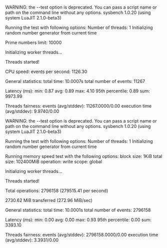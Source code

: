 WARNING: the --test option is deprecated. You can pass a script name or path on the command line without any options.
sysbench 1.0.20 (using system LuaJIT 2.1.0-beta3)

Running the test with following options:
Number of threads: 1
Initializing random number generator from current time


Prime numbers limit: 10000

Initializing worker threads...

Threads started!

CPU speed:
    events per second:  1126.30

General statistics:
    total time:                          10.0007s
    total number of events:              11267

Latency (ms):
         min:                                    0.87
         avg:                                    0.89
         max:                                    4.10
         95th percentile:                        0.89
         sum:                                 9973.99

Threads fairness:
    events (avg/stddev):           11267.0000/0.00
    execution time (avg/stddev):   9.9740/0.00




WARNING: the --test option is deprecated. You can pass a script name or path on the command line without any options.
sysbench 1.0.20 (using system LuaJIT 2.1.0-beta3)

Running the test with following options:
Number of threads: 1
Initializing random number generator from current time


Running memory speed test with the following options:
  block size: 1KiB
  total size: 102400MiB
  operation: write
  scope: global

Initializing worker threads...

Threads started!

Total operations: 2796158 (279515.41 per second)

2730.62 MiB transferred (272.96 MiB/sec)


General statistics:
    total time:                          10.0001s
    total number of events:              2796158

Latency (ms):
         min:                                    0.00
         avg:                                    0.00
         max:                                    0.93
         95th percentile:                        0.00
         sum:                                 3393.10

Threads fairness:
    events (avg/stddev):           2796158.0000/0.00
    execution time (avg/stddev):   3.3931/0.00
